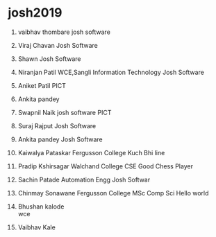 # josh2019
1. vaibhav thombare
 josh software
2. Viraj Chavan
   Josh Software

3. Shawn
   Josh Software
4. Niranjan Patil
   WCE,Sangli
   Information Technology
   Josh Software
5. Aniket Patil
   PICT
6. Ankita pandey

7. Swapnil Naik
  josh software
   PICT

8. Suraj Rajput
   Josh Software
9. Ankita pandey
   Josh Software

10. Kaiwalya Pataskar
     Fergusson College
     Kuch Bhi line
     

11. Pradip Kshirsagar
   Walchand College 
   CSE
   Good Chess Player

12. Sachin Patade
    Automation Engg
    Josh Softwar
13. Chinmay Sonawane
    Fergusson College
    MSc Comp Sci
    Hello world
14. Bhushan kalode     
    wce
15. Vaibhav Kale

